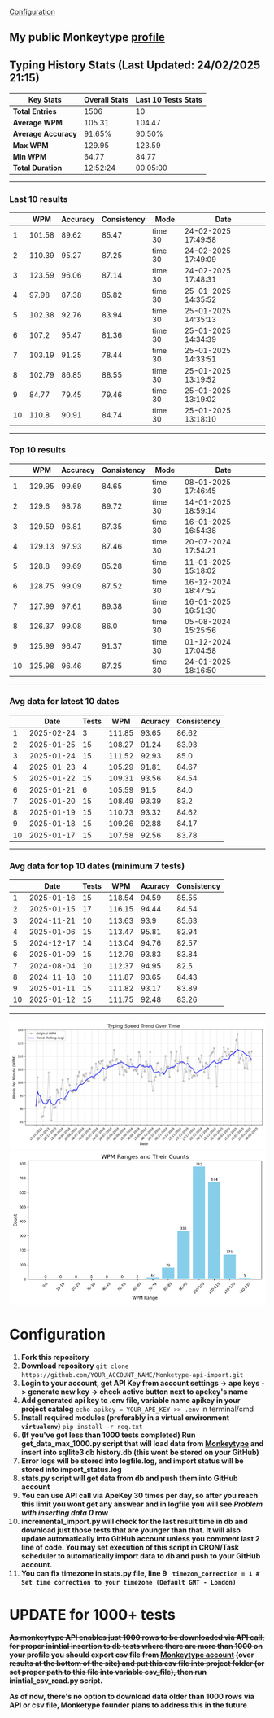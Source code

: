 
[Configuration](#configuration)
## My public Monkeytype [profile](https://monkeytype.com/profile/zp14)


        
## Typing History Stats (Last Updated: 24/02/2025 21:15)

| **Key Stats**               | **Overall Stats**       | **Last 10 Tests Stats**  |
|--------------------------|-------------------------|--------------------------|
| **Total Entries**        | 1506           | 10                       |
| **Average WPM**          | 105.31           | 104.47    |
| **Average Accuracy**     | 91.65%          | 90.50%   |
| **Max WPM**              | 129.95               | 123.59        |
| **Min WPM**              | 64.77               | 84.77                        |
| **Total Duration**       | 12:52:24        | 00:05:00                        |


---

### Last 10 results

| | WPM | Accuracy | Consistency | Mode | Date |
| --- | --- | -------- | ----------- | ---- | --------- |
| 1 | 101.58 | 89.62 | 85.47 | time 30 | 24-02-2025 17:49:58 |
| 2 | 110.39 | 95.27 | 87.25 | time 30 | 24-02-2025 17:49:09 |
| 3 | 123.59 | 96.06 | 87.14 | time 30 | 24-02-2025 17:48:31 |
| 4 | 97.98 | 87.38 | 85.82 | time 30 | 25-01-2025 14:35:52 |
| 5 | 102.38 | 92.76 | 83.94 | time 30 | 25-01-2025 14:35:13 |
| 6 | 107.2 | 95.47 | 81.36 | time 30 | 25-01-2025 14:34:39 |
| 7 | 103.19 | 91.25 | 78.44 | time 30 | 25-01-2025 14:33:51 |
| 8 | 102.79 | 86.85 | 88.55 | time 30 | 25-01-2025 13:19:52 |
| 9 | 84.77 | 79.45 | 79.46 | time 30 | 25-01-2025 13:19:02 |
| 10 | 110.8 | 90.91 | 84.74 | time 30 | 25-01-2025 13:18:10 |


 --- 

### Top 10 results

| | WPM | Accuracy | Consistency | Mode | Date |
| --- | --- | -------- | ----------- | ---- | --------- |
| 1 | 129.95 | 99.69 | 84.65 | time 30 | 08-01-2025 17:46:45 |
| 2 | 129.6 | 98.78 | 89.72 | time 30 | 14-01-2025 18:59:14 |
| 3 | 129.59 | 96.81 | 87.35 | time 30 | 16-01-2025 16:54:38 |
| 4 | 129.13 | 97.93 | 87.46 | time 30 | 20-07-2024 17:54:21 |
| 5 | 128.8 | 99.69 | 85.28 | time 30 | 11-01-2025 15:18:02 |
| 6 | 128.75 | 99.09 | 87.52 | time 30 | 16-12-2024 18:47:52 |
| 7 | 127.99 | 97.61 | 89.38 | time 30 | 16-01-2025 16:51:30 |
| 8 | 126.37 | 99.08 | 86.0 | time 30 | 05-08-2024 15:25:56 |
| 9 | 125.99 | 96.47 | 91.37 | time 30 | 01-12-2024 17:04:58 |
| 10 | 125.98 | 96.46 | 87.25 | time 30 | 24-01-2025 18:16:50 |


 --- 

### Avg data for latest 10 dates

| | Date | Tests | WPM | Acuracy | Consistency |
| --- | --- | -------- | ----------- | ---- | --------- |
| 1 | 2025-02-24 | 3 | 111.85 | 93.65 | 86.62 |
| 2 | 2025-01-25 | 15 | 108.27 | 91.24 | 83.93 |
| 3 | 2025-01-24 | 15 | 111.52 | 92.93 | 85.0 |
| 4 | 2025-01-23 | 4 | 105.29 | 91.81 | 84.67 |
| 5 | 2025-01-22 | 15 | 109.31 | 93.56 | 84.54 |
| 6 | 2025-01-21 | 6 | 105.59 | 91.5 | 84.0 |
| 7 | 2025-01-20 | 15 | 108.49 | 93.39 | 83.2 |
| 8 | 2025-01-19 | 15 | 110.73 | 93.32 | 84.62 |
| 9 | 2025-01-18 | 15 | 109.26 | 92.88 | 84.17 |
| 10 | 2025-01-17 | 15 | 107.58 | 92.56 | 83.78 |


 --- 

### Avg data for top 10 dates (minimum 7 tests)

| | Date | Tests | WPM | Acuracy | Consistency |
| --- | --- | -------- | ----------- | ---- | --------- |
| 1 | 2025-01-16 | 15 | 118.54 | 94.59 | 85.55 |
| 2 | 2025-01-15 | 17 | 116.15 | 94.44 | 84.54 |
| 3 | 2024-11-21 | 10 | 113.63 | 93.9 | 85.63 |
| 4 | 2025-01-06 | 15 | 113.47 | 95.81 | 82.94 |
| 5 | 2024-12-17 | 14 | 113.04 | 94.76 | 82.57 |
| 6 | 2025-01-09 | 15 | 112.79 | 93.83 | 83.84 |
| 7 | 2024-08-04 | 10 | 112.37 | 94.95 | 82.5 |
| 8 | 2024-11-18 | 10 | 111.87 | 93.65 | 84.43 |
| 9 | 2025-01-11 | 15 | 111.82 | 93.17 | 83.89 |
| 10 | 2025-01-12 | 15 | 111.75 | 92.48 | 83.26 |


 --- 


        
![speed trend](typing_speed_trend.png)
![counted chart](count_tests.png)
# Configuration
1. **Fork this repository** 
2. **Download repository** `git clone https://github.com/YOUR_ACCOUNT_NAME/Monketype-api-import.git`
3. **Login to your account, get API Key from account settings -> ape keys -> generate new key -> check active button next to apekey's name**
4. **Add generated api key to .env file, variable name apikey in your project catalog**  `echo apikey = YOUR_APE_KEY >> .env` in terminal/cmd
5. **Install required modules (preferably in a virtual environment `virtualenv`)** `pip install -r req.txt`
6. **(If you've got less than 1000 tests completed) Run get_data_max_1000.py script that will load data from [Monkeytype](https://monkeytype.com/) and insert into sqllite3 db history.db (this wont be stored on your GitHub)**
7. **Error logs will be stored into logfile.log, and import status will be stored into import_status.log**
8. **stats.py script will get data from db and push them into GitHub account**
9. **You can use API call via ApeKey 30 times per day, so after you reach this limit you wont get any answear and in logfile you will see *Problem with inserting data 0* row**
10. **incremental_import.py will check for the last result time in db and download just those tests that are younger than that. It will also update automatically into GitHub account unless you comment last 2 line of code. You may set execution of this script in CRON/Task scheduler to automatically import data to db and push to your GitHub account.**
11. **You can fix timezone in stats.py file, line 9 ` timezon_correction = 1 # Set time correction to your timezone (Default GMT - London)`**
# UPDATE for 1000+ tests
    
~~**As monkeytype API enables just 1000 rows to be downloaded via API call, for proper inintial insertion to db tests where there are more than 1000 on your profile
you should export csv file from [Monkeytype account](https://monkeytype.com/account) (over results at the bottom of the site)
and put this csv file into project folder (or set proper path to this file into variable csv_file), then run inintial_csv_read.py script.**~~

**As of now, there's no option to download data older than 1000 rows via API or csv file, Monketype founder plans to address this in the future**
    
    